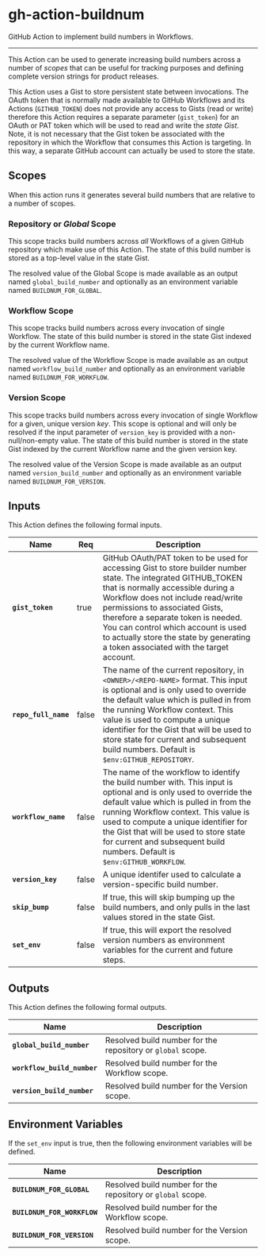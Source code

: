 # gh-action-buildnum
GitHub Action to implement build numbers in Workflows.

---

This Action can be used to generate increasing build numbers across a number
of _scopes_ that can be useful for tracking purposes and defining complete
version strings for product releases.

This Action uses a Gist to store persistent state between invocations.
The OAuth token that is normally made available to GitHub Workflows
and its Actions (`GITHUB_TOKEN`) does not provide any access to Gists
(read or write) therefore this Action requires a separate parameter
(`gist_token`) for an OAuth or PAT token which will be used to read
and write the _state Gist_.
Note, it is not necessary that the Gist token be associated
with the repository in which the Workflow that consumes this Action is
targeting.  In this way, a separate GitHub account can actually be used
to store the state.

## Scopes

When this action runs it generates several build numbers that are relative
to a number of scopes.

### Repository or _Global_ Scope

This scope tracks build numbers across *all* Workflows of a given GitHub
repository which make use of this Action.  The state of this build number
is stored as a top-level value in the state Gist.

The resolved value of the Global Scope is made available as an output
named `global_build_number` and optionally as an environment variable
named `BUILDNUM_FOR_GLOBAL`.

### Workflow Scope

This scope tracks build numbers across every invocation of single Workflow.
The state of this build number is stored in the state Gist indexed by the
current Workflow name.

The resolved value of the Workflow Scope is made available as an output
named `workflow_build_number` and optionally as an environment variable
named `BUILDNUM_FOR_WORKFLOW`.

### Version Scope

This scope tracks build numbers across every invocation of single Workflow
for a given, unique version _key_.  This scope is optional and will only
be resolved if the input parameter of `version_key` is provided with a
non-null/non-empty value.
The state of this build number is stored in the state Gist indexed by the
current Workflow name and the given version key.

The resolved value of the Version Scope is made available as an output
named `version_build_number` and optionally as an environment variable
named `BUILDNUM_FOR_VERSION`.

## Inputs

This Action defines the following formal inputs.

| Name | Req | Description |
|-|-|-|
| **`gist_token`**     | true  | GitHub OAuth/PAT token to be used for accessing Gist to store builder number state. The integrated GITHUB_TOKEN that is normally accessible during a Workflow does not include read/write permissions to associated Gists, therefore a separate token is needed.  You can control which account is used to actually store the state by generating a token associated with the target account. 
| **`repo_full_name`** | false | The name of the current repository, in `<OWNER>/<REPO-NAME>` format. This input is optional and is only used to override the default value which is pulled in from the running Workflow context.  This value is used to compute a unique identifier for the Gist that will be used to store state for current and subsequent build numbers. Default is `$env:GITHUB_REPOSITORY`.
| **`workflow_name`**  | false | The name of the workflow to identify the build number with. This input is optional and is only used to override the default value which is pulled in from the running Workflow context.  This value is used to compute a unique identifier for the Gist that will be used to store state for current and subsequent build numbers. Default is `$env:GITHUB_WORKFLOW`.
| **`version_key`**    | false | A unique identifer used to calculate a version-specific build number.
| **`skip_bump`**      | false | If true, this will skip bumping up the build numbers, and only pulls in the last values stored in the state Gist.
| **`set_env`**        | false | If true, this will export the resolved version numbers as environment variables for the current and future steps.

## Outputs

This Action defines the following formal outputs.

| Name | Description |
|-|-|
| **`global_build_number`**   | Resolved build number for the repository or `global` scope.
| **`workflow_build_number`** | Resolved build number for the Workflow scope.
| **`version_build_number`**  | Resolved build number for the Version scope.

## Environment Variables

If the `set_env` input is true, then the following environment variables will be defined.

| Name | Description |
|-|-|
| **`BUILDNUM_FOR_GLOBAL`**   | Resolved build number for the repository or `global` scope.
| **`BUILDNUM_FOR_WORKFLOW`** | Resolved build number for the Workflow scope.
| **`BUILDNUM_FOR_VERSION`**  | Resolved build number for the Version scope.
